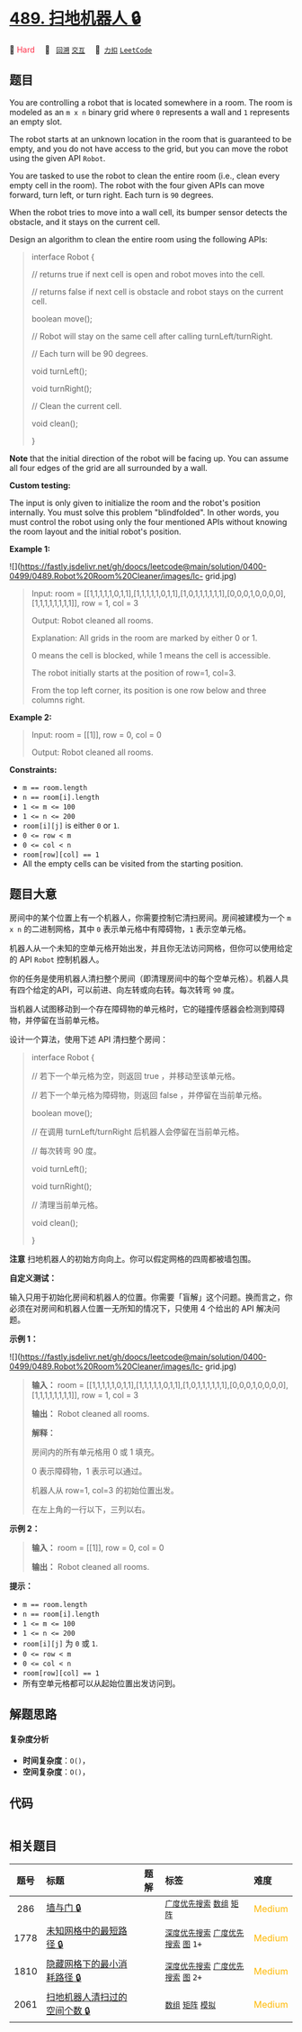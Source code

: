 # [489. 扫地机器人 🔒](https://2xiao.github.io/leetcode-js/problem/0489.html)

🔴 <font color=#ff334b>Hard</font>&emsp; 🔖&ensp; [`回溯`](/tag/backtracking.md) [`交互`](/tag/interactive.md)&emsp; 🔗&ensp;[`力扣`](https://leetcode.cn/problems/robot-room-cleaner) [`LeetCode`](https://leetcode.com/problems/robot-room-cleaner)

## 题目

You are controlling a robot that is located somewhere in a room. The room is
modeled as an `m x n` binary grid where `0` represents a wall and `1`
represents an empty slot.

The robot starts at an unknown location in the room that is guaranteed to be
empty, and you do not have access to the grid, but you can move the robot
using the given API `Robot`.

You are tasked to use the robot to clean the entire room (i.e., clean every
empty cell in the room). The robot with the four given APIs can move forward,
turn left, or turn right. Each turn is `90` degrees.

When the robot tries to move into a wall cell, its bumper sensor detects the
obstacle, and it stays on the current cell.

Design an algorithm to clean the entire room using the following APIs:

> 
> 
> 
> 
> 
> interface Robot {
> 
>   // returns true if next cell is open and robot moves into the cell.
> 
>   // returns false if next cell is obstacle and robot stays on the current cell.
> 
>   boolean move();
> 
> 
> 
>   // Robot will stay on the same cell after calling turnLeft/turnRight.
> 
>   // Each turn will be 90 degrees.
> 
>   void turnLeft();
> 
>   void turnRight();
> 
> 
> 
>   // Clean the current cell.
> 
>   void clean();
> 
> }
> 
> 

**Note** that the initial direction of the robot will be facing up. You can
assume all four edges of the grid are all surrounded by a wall.



**Custom testing:**

The input is only given to initialize the room and the robot's position
internally. You must solve this problem "blindfolded". In other words, you
must control the robot using only the four mentioned APIs without knowing the
room layout and the initial robot's position.



**Example 1:**

![](https://fastly.jsdelivr.net/gh/doocs/leetcode@main/solution/0400-0499/0489.Robot%20Room%20Cleaner/images/lc-
grid.jpg)

> Input: room = [[1,1,1,1,1,0,1,1],[1,1,1,1,1,0,1,1],[1,0,1,1,1,1,1,1],[0,0,0,1,0,0,0,0],[1,1,1,1,1,1,1,1]], row = 1, col = 3
> 
> Output: Robot cleaned all rooms.
> 
> Explanation: All grids in the room are marked by either 0 or 1.
> 
> 0 means the cell is blocked, while 1 means the cell is accessible.
> 
> The robot initially starts at the position of row=1, col=3.
> 
> From the top left corner, its position is one row below and three columns right.

**Example 2:**

> Input: room = [[1]], row = 0, col = 0
> 
> Output: Robot cleaned all rooms.

**Constraints:**

  * `m == room.length`
  * `n == room[i].length`
  * `1 <= m <= 100`
  * `1 <= n <= 200`
  * `room[i][j]` is either `0` or `1`.
  * `0 <= row < m`
  * `0 <= col < n`
  * `room[row][col] == 1`
  * All the empty cells can be visited from the starting position.


## 题目大意

房间中的某个位置上有一个机器人，你需要控制它清扫房间。房间被建模为一个 `m x n` 的二进制网格，其中 `0` 表示单元格中有障碍物，`1`
表示空单元格。

机器人从一个未知的空单元格开始出发，并且你无法访问网格，但你可以使用给定的 API `Robot` 控制机器人。

你的任务是使用机器人清扫整个房间（即清理房间中的每个空单元格）。机器人具有四个给定的API，可以前进、向左转或向右转。每次转弯 `90` 度。

当机器人试图移动到一个存在障碍物的单元格时，它的碰撞传感器会检测到障碍物，并停留在当前单元格。

设计一个算法，使用下述 API 清扫整个房间：

> 
> 
> 
> 
> 
> interface Robot {
> 
>   // 若下一个单元格为空，则返回 true ，并移动至该单元格。
> 
>   // 若下一个单元格为障碍物，则返回 false ，并停留在当前单元格。
> 
>   boolean move();
> 
> 
> 
>   // 在调用 turnLeft/turnRight 后机器人会停留在当前单元格。
> 
>   // 每次转弯 90 度。
> 
>   void turnLeft();
> 
>   void turnRight();
> 
> 
> 
>   // 清理当前单元格。
> 
>   void clean();
> 
> }
> 
> 

**注意** 扫地机器人的初始方向向上。你可以假定网格的四周都被墙包围。



**自定义测试：**

输入只用于初始化房间和机器人的位置。你需要「盲解」这个问题。换而言之，你必须在对房间和机器人位置一无所知的情况下，只使用 4 个给出的 API 解决问题。



**示例 1：**

![](https://fastly.jsdelivr.net/gh/doocs/leetcode@main/solution/0400-0499/0489.Robot%20Room%20Cleaner/images/lc-
grid.jpg)

> 
> 
> 
> 
> 
> **输入：** room = [[1,1,1,1,1,0,1,1],[1,1,1,1,1,0,1,1],[1,0,1,1,1,1,1,1],[0,0,0,1,0,0,0,0],[1,1,1,1,1,1,1,1]], row = 1, col = 3
> 
> **输出：** Robot cleaned all rooms.
> 
> **解释：**
> 
> 房间内的所有单元格用 0 或 1 填充。
> 
> 0 表示障碍物，1 表示可以通过。 
> 
> 机器人从 row=1, col=3 的初始位置出发。
> 
> 在左上角的一行以下，三列以右。
> 
> 

**示例 2：**

> 
> 
> 
> 
> 
> **输入：** room = [[1]], row = 0, col = 0
> 
> **输出：** Robot cleaned all rooms.
> 
> 



**提示：**

  * `m == room.length`
  * `n == room[i].length`
  * `1 <= m <= 100`
  * `1 <= n <= 200`
  * `room[i][j]` 为 `0` 或 `1`.
  * `0 <= row < m`
  * `0 <= col < n`
  * `room[row][col] == 1`
  * 所有空单元格都可以从起始位置出发访问到。


## 解题思路

#### 复杂度分析

- **时间复杂度**：`O()`，
- **空间复杂度**：`O()`，

## 代码

```javascript

```

## 相关题目

<!-- prettier-ignore -->
| 题号 | 标题 | 题解 | 标签 | 难度 |
| :------: | :------ | :------: | :------ | :------ |
| 286 | [墙与门 🔒](https://leetcode.com/problems/walls-and-gates) |  |  [`广度优先搜索`](/tag/breadth-first-search.md) [`数组`](/tag/array.md) [`矩阵`](/tag/matrix.md) | <font color=#ffb800>Medium</font> |
| 1778 | [未知网格中的最短路径 🔒](https://leetcode.com/problems/shortest-path-in-a-hidden-grid) |  |  [`深度优先搜索`](/tag/depth-first-search.md) [`广度优先搜索`](/tag/breadth-first-search.md) [`图`](/tag/graph.md) `1+` | <font color=#ffb800>Medium</font> |
| 1810 | [隐藏网格下的最小消耗路径 🔒](https://leetcode.com/problems/minimum-path-cost-in-a-hidden-grid) |  |  [`深度优先搜索`](/tag/depth-first-search.md) [`广度优先搜索`](/tag/breadth-first-search.md) [`图`](/tag/graph.md) `2+` | <font color=#ffb800>Medium</font> |
| 2061 | [扫地机器人清扫过的空间个数 🔒](https://leetcode.com/problems/number-of-spaces-cleaning-robot-cleaned) |  |  [`数组`](/tag/array.md) [`矩阵`](/tag/matrix.md) [`模拟`](/tag/simulation.md) | <font color=#ffb800>Medium</font> |